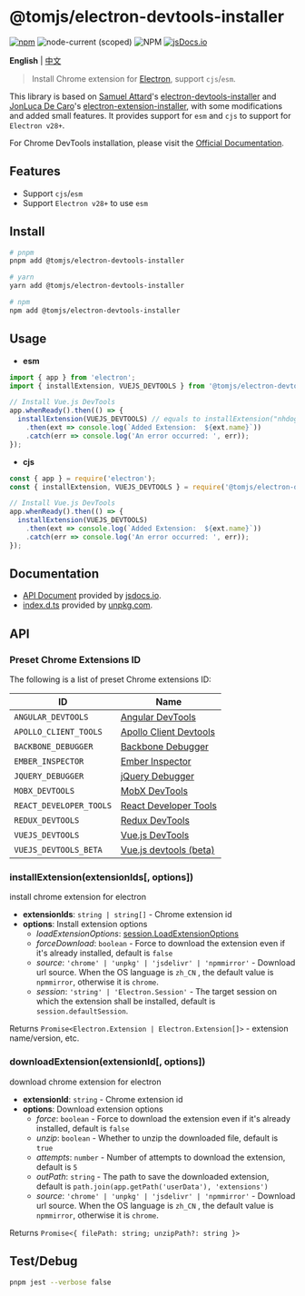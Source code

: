 # @tomjs/electron-devtools-installer

[![npm](https://img.shields.io/npm/v/@tomjs/electron-devtools-installer)](https://www.npmjs.com/package/@tomjs/electron-devtools-installer) ![node-current (scoped)](https://img.shields.io/node/v/@tomjs/electron-devtools-installer) ![NPM](https://img.shields.io/npm/l/@tomjs/electron-devtools-installer) [![jsDocs.io](https://img.shields.io/badge/jsDocs.io-reference-blue)](https://www.jsdocs.io/package/@tomjs/electron-devtools-installer)

**English** | [中文](./README.zh_CN.md)

> Install Chrome extension for [Electron](https://electronjs.org/), support `cjs`/`esm`.

This library is based on [Samuel Attard](https://github.com/MarshallOfSound)'s [electron-devtools-installer](https://github.com/MarshallOfSound/electron-devtools-installer) and [JonLuca De Caro](https://github.com/jonluca)'s [electron-extension-installer](https://github.com/JonLuca/electron-extension-installer), with some modifications and added small features. It provides support for `esm` and `cjs` to support for `Electron v28+`.

For Chrome DevTools installation, please visit the [Official Documentation](https://www.electronjs.org/docs/latest/tutorial/devtools-extension).

## Features

- Support `cjs`/`esm`
- Support `Electron v28+` to use `esm`

## Install

```bash
# pnpm
pnpm add @tomjs/electron-devtools-installer

# yarn
yarn add @tomjs/electron-devtools-installer

# npm
npm add @tomjs/electron-devtools-installer
```

## Usage

- **esm**

```js
import { app } from 'electron';
import { installExtension, VUEJS_DEVTOOLS } from '@tomjs/electron-devtools-installer';

// Install Vue.js DevTools
app.whenReady().then(() => {
  installExtension(VUEJS_DEVTOOLS) // equals to installExtension("nhdogjmejiglipccpnnnanhbledajbpd")
    .then(ext => console.log(`Added Extension:  ${ext.name}`))
    .catch(err => console.log('An error occurred: ', err));
});
```

- **cjs**

```js
const { app } = require('electron');
const { installExtension, VUEJS_DEVTOOLS } = require('@tomjs/electron-devtools-installer');

// Install Vue.js DevTools
app.whenReady().then(() => {
  installExtension(VUEJS_DEVTOOLS)
    .then(ext => console.log(`Added Extension:  ${ext.name}`))
    .catch(err => console.log('An error occurred: ', err));
});
```

## Documentation

- [API Document](https://www.jsdocs.io/package/@tomjs/electron-devtools-installer) provided by [jsdocs.io](https://www.jsdocs.io).
- [index.d.ts](https://www.unpkg.com/browse/@tomjs/electron-devtools-installer/dist/index.d.ts) provided by [unpkg.com](https://www.unpkg.com).

## API

### Preset Chrome Extensions ID

The following is a list of preset Chrome extensions ID:

| ID | Name |
| --- | --- |
| `ANGULAR_DEVTOOLS` | [Angular DevTools](https://chromewebstore.google.com/detail/ienfalfjdbdpebioblfackkekamfmbnh) |
| `APOLLO_CLIENT_TOOLS` | [Apollo Client Devtools](https://chromewebstore.google.com/detail/jdkknkkbebbapilgoeccciglkfbmbnfm) |
| `BACKBONE_DEBUGGER` | [Backbone Debugger](https://chromewebstore.google.com/detail/bhljhndlimiafopmmhjlgfpnnchjjbhd) |
| `EMBER_INSPECTOR` | [Ember Inspector](https://chromewebstore.google.com/detail/bmdblncegkenkacieihfhpjfppoconhi) |
| `JQUERY_DEBUGGER` | [jQuery Debugger](https://chromewebstore.google.com/detail/dbhhnnnpaeobfddmlalhnehgclcmjimi) |
| `MOBX_DEVTOOLS` | [MobX DevTools](https://chromewebstore.google.com/detail/pfgnfdagidkfgccljigdamigbcnndkod) |
| `REACT_DEVELOPER_TOOLS` | [React Developer Tools](https://chromewebstore.google.com/detail/fmkadmapgofadopljbjfkapdkoienihi) |
| `REDUX_DEVTOOLS` | [Redux DevTools](https://chromewebstore.google.com/detail/lmhkpmbekcpmknklioeibfkpmmfibljd) |
| `VUEJS_DEVTOOLS` | [Vue.js DevTools](https://chromewebstore.google.com/detail/nhdogjmejiglipccpnnnanhbledajbpd) |
| `VUEJS_DEVTOOLS_BETA` | [Vue.js devtools (beta)](https://chromewebstore.google.com/detail/ljjemllljcmogpfapbkkighbhhppjdbg) |

### installExtension(extensionIds[, options])

install chrome extension for electron

- **extensionIds**: `string | string[]` - Chrome extension id
- **options**: Install extension options
  - _loadExtensionOptions_: [session.LoadExtensionOptions](https://www.electronjs.org/docs/latest/api/session#sesloadextensionpath-options)
  - _forceDownload_: `boolean` - Force to download the extension even if it's already installed, default is `false`
  - _source_: `'chrome' | 'unpkg' | 'jsdelivr' | 'npmmirror'` - Download url source. When the OS language is `zh_CN` , the default value is `npmmirror`, otherwise it is `chrome`.
  - _session_: `'string' | 'Electron.Session'` - The target session on which the extension shall be installed, default is `session.defaultSession`.

Returns `Promise<Electron.Extension | Electron.Extension[]>` - extension name/version, etc.

### downloadExtension(extensionId[, options])

download chrome extension for electron

- **extensionId**: `string` - Chrome extension id
- **options**: Download extension options
  - _force_: `boolean` - Force to download the extension even if it's already installed, default is `false`
  - _unzip_: `boolean` - Whether to unzip the downloaded file, default is `true`
  - _attempts_: `number` - Number of attempts to download the extension, default is `5`
  - _outPath_: `string` - The path to save the downloaded extension, default is `path.join(app.getPath('userData'), 'extensions')`
  - _source_: `'chrome' | 'unpkg' | 'jsdelivr' | 'npmmirror'` - Download url source. When the OS language is `zh_CN` , the default value is `npmmirror`, otherwise it is `chrome`.

Returns `Promise<{ filePath: string; unzipPath?: string }>`

## Test/Debug

```bash
pnpm jest --verbose false
```
